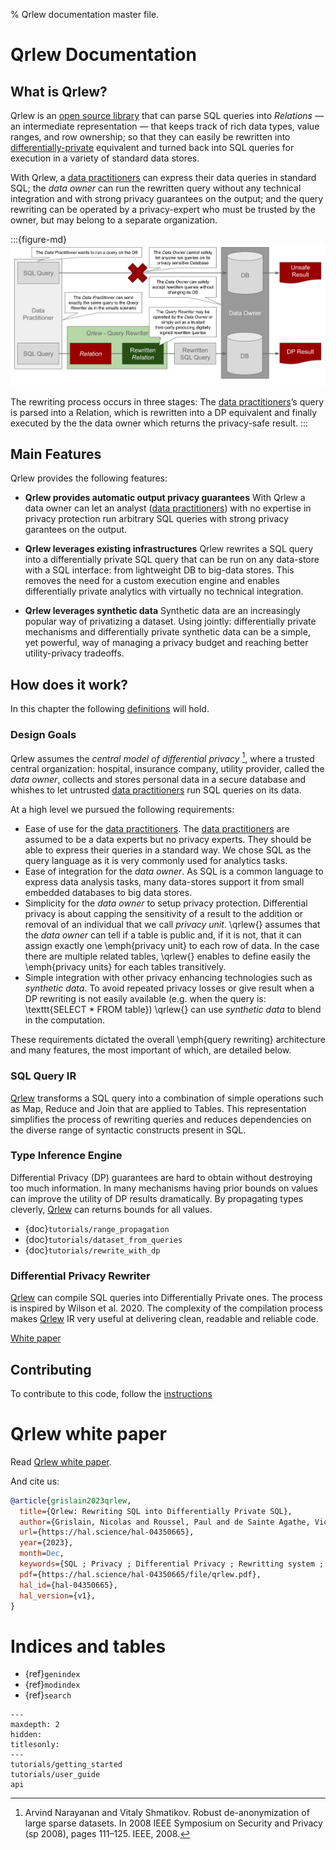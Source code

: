 % Qrlew documentation master file.

# Qrlew Documentation

## What is Qrlew?

Qrlew is an [open source library](https://github.com/Qrlew) that can parse SQL queries into
*Relations* — an intermediate representation — that keeps track of rich data types, value
ranges, and row ownership; so that they can easily be rewritten into [differentially-private](https://differentialprivacy.org/resources/)
equivalent and turned back into SQL queries for execution in a variety of standard data
stores.

With Qrlew, a [data practitioners](/definitions.md#data-practitioner) can express their data queries in standard SQL; the *data
owner* can run the rewritten query without any technical integration and with strong privacy
guarantees on the output; and the query rewriting can be operated by a privacy-expert who
must be trusted by the owner, but may belong to a separate organization.

:::{figure-md}
![Qrlew](./_static/qrlew_process.svg)

The rewriting process occurs in three stages: The [data practitioners](#data-practitioner)’s query is parsed
into a Relation, which is rewritten into a DP equivalent and finally executed by the the data
owner which returns the privacy-safe result.
:::


## Main Features

Qrlew provides the following features:

* **Qrlew provides automatic output privacy guarantees** With Qrlew a data owner can let
an analyst ([data practitioners](#data-practitioner)) with no expertise in privacy protection run arbitrary SQL
queries with strong privacy garantees on the output.

* **Qrlew leverages existing infrastructures** Qrlew rewrites a SQL query into a differentially
private SQL query that can be run on any data-store with a SQL interface: from lightweight
DB to big-data stores. This removes the need for a custom execution engine and enables
differentially private analytics with virtually no technical integration.

* **Qrlew leverages synthetic data** Synthetic data are an increasingly popular way of privatizing a dataset. Using jointly: differentially
private mechanisms and differentially private synthetic data can be a simple, yet powerful,
way of managing a privacy budget and reaching better utility-privacy tradeoffs.

## How does it work?

In this chapter the following [definitions](/definitions.md) will hold.

### Design Goals


Qrlew assumes the *central model of differential privacy* [^1], where a trusted central organization: hospital, insurance company, utility provider, called the *data owner*, collects and stores personal data in a secure database and whishes to let untrusted [data practitioners](#data-practitioner) run SQL queries on its data.

[^1]: Arvind Narayanan and Vitaly Shmatikov. Robust de-anonymization of large sparse datasets. In 2008 IEEE Symposium on Security and Privacy (sp 2008), pages 111–125. IEEE, 2008.

At a high level we pursued the following requirements:

* Ease of use for the [data practitioners](#data-practitioner). The [data practitioners](#data-practitioner) are assumed to be a data experts but no privacy experts. They should be able to express their queries in a standard way. We chose SQL as the query language as it is very commonly used for analytics tasks.
* Ease of integration for the *data owner*. As SQL is a common language to express data analysis tasks, many data-stores support it from small embedded databases to big data stores.
* Simplicity for the *data owner* to setup privacy protection. Differential privacy is about capping the sensitivity of a result to the addition or removal of an individual that we call *privacy unit*. \qrlew{} assumes that the *data owner* can tell if a table is public and, if it is not, that it can assign exactly one \emph{privacy unit} to each row of data. In the case there are multiple related tables, \qrlew{} enables to define easily the \emph{privacy units} for each tables transitively.
* Simple integration with other privacy enhancing technologies such as *synthetic data*. To avoid repeated privacy losses or give result when a DP rewriting is not easily available (e.g. when the query is: \texttt{SELECT * FROM table}) \qrlew{} can use *synthetic data* to blend in the computation.


These requirements dictated the overall \emph{query rewriting} architecture and many features, the most important of which, are detailed below.


### SQL Query IR
[Qrlew](https://qrlew.github.io/) transforms a SQL query into a combination of simple operations such as Map, Reduce and Join that are applied to Tables. This representation simplifies the process of rewriting queries and reduces dependencies on the diverse range of syntactic constructs present in SQL.

### Type Inference Engine
Differential Privacy (DP) guarantees are hard to obtain without destroying too much information. In many mechanisms having prior bounds on values can improve the utility of DP results dramatically. By propagating types cleverly, [Qrlew](https://qrlew.github.io/) can returns bounds for all values.

- {doc}`tutorials/range_propagation`
- {doc}`tutorials/dataset_from_queries`
- {doc}`tutorials/rewrite_with_dp`

### Differential Privacy Rewriter
[Qrlew](https://qrlew.github.io/) can compile SQL queries into Differentially Private ones. The process is inspired by Wilson et al. 2020. The complexity of the compilation process makes [Qrlew](https://qrlew.github.io/) IR very useful at delivering clean, readable and reliable code.

[White paper](https://hal.science/hal-04350665v1/document)

## Contributing

To contribute to this code, follow the [instructions](contributing)

# Qrlew white paper

Read [Qrlew white paper](https://hal.science/hal-04350665v1/file/qrlew.pdf).

And cite us:
```bibtex
@article{grislain2023qrlew,
  title={Qrlew: Rewriting SQL into Differentially Private SQL},
  author={Grislain, Nicolas and Roussel, Paul and de Sainte Agathe, Victoria},
  url={https://hal.science/hal-04350665},
  year={2023},
  month=Dec,
  keywords={SQL ; Privacy ; Differential Privacy ; Rewritting system ; Rust ; Privacy Enhancing Technology ; Privacy by Design},
  pdf={https://hal.science/hal-04350665/file/qrlew.pdf},
  hal_id={hal-04350665},
  hal_version={v1},
}
```

# Indices and tables

- {ref}`genindex`
- {ref}`modindex`
- {ref}`search`

```{toctree}
---
maxdepth: 2
hidden:
titlesonly:
---
tutorials/getting_started
tutorials/user_guide
api
```